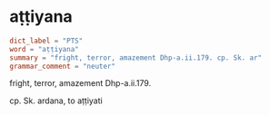 # aṭṭiyana

``` toml
dict_label = "PTS"
word = "aṭṭiyana"
summary = "fright, terror, amazement Dhp-a.ii.179. cp. Sk. ar"
grammar_comment = "neuter"
```

fright, terror, amazement Dhp\-a.ii.179.

cp. Sk. ardana, to aṭṭiyati

